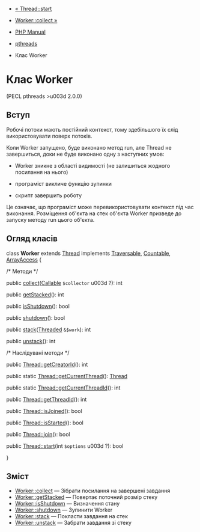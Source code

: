 - [« Thread::start](thread.start.md)
- [Worker::collect »](worker.collect.md)

- [PHP Manual](index.md)
- [pthreads](book.pthreads.md)
- Клас Worker

# Клас Worker

(PECL pthreads \>u003d 2.0.0)

## Вступ

Робочі потоки мають постійний контекст, тому здебільшого
їх слід використовувати поверх потоків.

Коли Worker запущено, буде виконано метод run, але Thread не завершиться,
доки не буде виконано одну з наступних умов:

- Worker зникне з області видимості (не залишиться жодного посилання
на нього)

- програміст викличе функцію зупинки

- скрипт завершить роботу

Це означає, що програміст може перевикористовувати контекст під час
виконання. Розміщення об'єкта на стек об'єкта Worker призведе до запуску
методу run цього об'єкта.

## Огляд класів

class **Worker** extends [Thread](class.thread.md) implements
[Traversable](class.traversable.md),
[Countable](class.countable.md), [ArrayAccess](class.arrayaccess.md)
{

/\* Методи \*/

public
[collect](worker.collect.md)([Callable](language.types.callable.md)
`$collector` u003d ?): int

public [getStacked](worker.getstacked.md)(): int

public [isShutdown](worker.isshutdown.md)(): bool

public [shutdown](worker.shutdown.md)(): bool

public [stack](worker.stack.md)([Threaded](class.threaded.md)
`&$work`): int

public [unstack](worker.unstack.md)(): int

/\* Наслідувані методи \*/

public [Thread::getCreatorId](thread.getcreatorid.md)(): int

public static
[Thread::getCurrentThread](thread.getcurrentthread.md)():
[Thread](class.thread.md)

public static
[Thread::getCurrentThreadId](thread.getcurrentthreadid.md)(): int

public [Thread::getThreadId](thread.getthreadid.md)(): int

public [Thread::isJoined](thread.isjoined.md)(): bool

public [Thread::isStarted](thread.isstarted.md)(): bool

public [Thread::join](thread.join.md)(): bool

public [Thread::start](thread.start.md)(int `$options` u003d ?): bool

}

## Зміст

- [Worker::collect](worker.collect.md) — Зібрати посилання на
завершені завдання
- [Worker::getStacked](worker.getstacked.md) — Повертає поточний
розмір стеку
- [Worker::isShutdown](worker.isshutdown.md) — Визначення стану
- [Worker::shutdown](worker.shutdown.md) — Зупинити Worker
- [Worker::stack](worker.stack.md) — Покласти завдання на стек
- [Worker::unstack](worker.unstack.md) — Забрати завдання зі стеку
